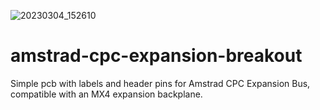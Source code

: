 ![20230304_152610](https://user-images.githubusercontent.com/105534000/223210544-1f94f763-5072-426b-ae14-eedafad6613f.jpg)
# amstrad-cpc-expansion-breakout
Simple pcb with labels and header pins for Amstrad CPC Expansion Bus, compatible with an MX4 expansion backplane.
